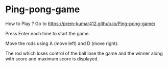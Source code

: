 # Ping-pong-game

How to Play ?
Go to https://prem-kumar412.github.io/Ping-pong-game/

Press Enter each time to start the game.

Move the rods using A (move left) and D (move right).

The rod which loses control of the ball lose the game and the winner along with score and maximum score is displayed.

